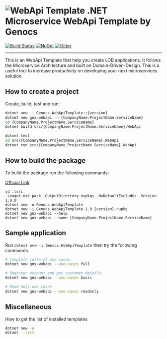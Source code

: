 ![WebApi Template](https://raw.githubusercontent.com/Genocs/genocs-webapi-template/master/icon.png) .NET Microservice WebApi Template by Genocs
=========

[![Build Status](https://app.travis-ci.com/Genocs/genocs-webapi-template.svg?branch=master)](https://app.travis-ci.com/Genocs/genocs-webapi-template) <a href="https://www.nuget.org/packages/Genocs.WebApiTemplate/" rel="Genocs.WebApiTemplate"> ![NuGet](https://buildstats.info/nuget/genocs-webapi-template)</a> [![Gitter](https://img.shields.io/badge/chat-on%20gitter-blue.svg)](https://gitter.im/genocs/)

----

This is an WebApi Template that help you create LOB applications. It follows the Microservice Architecture and built on Domain-Driven-Design. This is a useful tool to increase productivity on developing your next microservices solution. 

## How to create a project

Create, build, test and run:

``` sh
dotnet new -i Genocs.WebApiTemplate::{version]
dotnet new gnx-webapi -n {CompanyName.ProjectName.ServiceName}
cd {CompanyName.ProjectName.ServiceName}
dotnet build src/{CompanyName.ProjectName.ServiceName}.WebApi

dotnet test
cd src/{CompanyName.ProjectName.ServiceName}.WebApi
dotnet run src/{CompanyName.ProjectName.ServiceName}.WebApi
```


## How to build the package

To build the package run the following commands:

[Official Link](https://docs.microsoft.com/en-us/dotnet/core/tools/custom-templates)


``` PS
cd .\src
.\nuget.exe pack -OutputDirectory nupkgs -NoDefaultExcludes -Version 1.0.0
dotnet new -u Genocs.WebApiTemplate
dotnet new -i Genocs.WebApiTemplate.1.0.{version}.nupkg
dotnet new gnx-webapi --help
dotnet new gnx-webapi --name {CompanyName.ProjectName.ServiceName}
```


## Sample application

Run `dotnet new -i Genocs.WebApiTemplate` then try the following commands.

``` sh
# Complete suite of use cases.
dotnet new gnx-webapi --use-cases full

# Register account and get customer details.
dotnet new gnx-webapi --use-cases basic

# Read only use cases
dotnet new gnx-webapi --use-cases readonly
```


## Miscellaneous

How to get the list of installed templates

``` sh
dotnet new -u
dotnet --list
```



